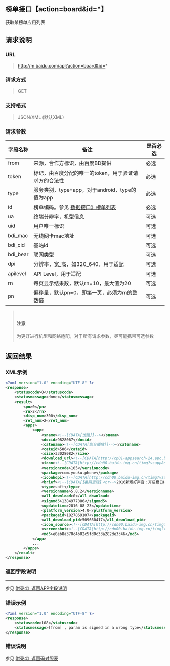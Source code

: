 ## 榜单接口【action=board&id=*】
获取某榜单应用列表

## 请求说明 ##
### URL ###
> http://m.baidu.com/api?action=board&id=*

### 请求方式 ###
> GET

### 支持格式 ###
> JSON/XML (默认XML)

### 请求参数 ###
|字段名称  | 备注 | 是否必选
| ------------ | ------------ | ------------
| from   | 来源，合作方标识，由百度BD提供 | <red>必选</red>
| token  | 标记，由百度分配的唯一的token，用于验证请求方的合法性 | <red>必选</red>
| type  |服务类别，type=app，对于android，type的值为app | <red>必选</red>
| id	|榜单编码。参见 [数据接口》榜单列表](/api?bdi_docs=1&action=intro&source=natintro_boardlist&cur=natintro "数据接口》榜单列表")|<red>必选</red>
| ua    |终端分辨率，机型信息|    可选
| uid   |用户唯一标识 |可选
|bdi_mac    |无线网卡mac地址| 可选
|bdi_cid    |基站id   |可选
|bdi_bear   |联网类型   |可选
|dpi    |分辨率，宽_高，如320_640，用于适配  |可选
|apilevel|  API Level，用于适配| 可选
|rn |每页显示结果数，默认rn=10，最大值为20 |可选
|pn |偏移量，默认pn=0，即第一页，必须为rn的整数倍  |可选

<blockquote class="bs-callout bs-callout-warning" style="padding:10px"><h4>注意</h4>为更好进行机型和网络适配，对于所有请求参数，尽可能携带可选参数</blockquote>

## 返回结果 ##
### XML示例 ###
```xml
<?xml version="1.0" encoding="UTF-8" ?>
<response>
    <statuscode>0</statuscode>
    <statusmessage>done</statusmessage>
    <result>
        <pn>0</pn>
        <rn>2</rn>
        <disp_num>300</disp_num>
        <ret_num>2</ret_num>
        <apps>
            <app>
    			<sname><!--[CDATA[优酷]]--></sname>
    			<docid>9828067</docid>
    			<catename><!--[CDATA[影音播放]]--></catename>
    			<cateid>506</cateid>
    			<size>33028082</size>
    			<download_url><!--[CDATA[http://cp01-appsearch-24.epc.baidu.com:8230/api?action=redirect&token=&from=1017206c&type=app&dltype=new&refid=1895639339&tj=soft_9828067_1827869107_%E4%BC%98%E9%85%B7&refp=action_batchapp&blink=c762687474703a2f2f612e67646f776e2e62616964752e636f6d2f646174612f7769736567616d652f306334623032633566643063333361322f796f756b755f3130352e61706b3f66726f6d3d6131313031ce57&crversion=1]]--></download_url>
    			<icon><!--[CDATA[http://cdn00.baidu-img.cn/timg?vsapp&size=b800_800&quality=100&imgtype=3&er&sec=0&di=9de6e80ad53e45aec5e89db13379bf5e&ref=http%3A%2F%2Fh.hiphotos.bdimg.com&src=http%3A%2F%2Fh.hiphotos.bdimg.com%2Fwisegame%2Fpic%2Fitem%2F354e9258d109b3de8b5cf4d0c4bf6c81810a4ca2.jpg]]--></icon>
    			<versioncode>105</versioncode>
    			<package>com.youku.phone</package>
    			<iconhdpi><!--[CDATA[http://cdn00.baidu-img.cn/timg?vsapp&size=b800_800&quality=100&imgtype=3&er&sec=0&di=d89d487982a99df117cb6016e60a0039&ref=http%3A%2F%2Fd.hiphotos.bdimg.com&src=http%3A%2F%2Fd.hiphotos.bdimg.com%2Fwisegame%2Fpic%2Fitem%2F5a12b31bb051f819fd2d10f2d2b44aed2e73e77a.jpg]]--></iconhdpi>
    			<brief><!--[CDATA[【暑期重磅】<br-->2016新版好声音：开启夏日HIGH唱模式，不仅有周杰伦“小公举”等四位导师，更有李咏担当主持PK好舌头<br>【16个老公等你撩一夏】<br>微微一笑很倾城：全网独播，看杨洋郑爽湿身咚，媲美双宋CP好肤质<br>任意依恋：年度超甜虐恋韩剧，金宇彬秀智边虐边爱，只在优酷热播<br>幻城：全网热播，十年一瞬，幻你回城<br>诛仙青云志：联合独播，十年诛仙，引爆今夏<br>十宗罪：全网独播，诡异离奇的悬疑实案，撩人心弦的惊天侦破<br>步步惊心:丽：同步韩国全网独播即将上线，IU迷之穿越虐恋李准基，鲜肉王子团驾到苏裂天际<br>【更多热播霸屏来袭】<br>综艺：极限挑战2、火星情报局、金星秀、花样姐姐2、RM、我们相爱吧2、欢乐喜剧人、花样男团、跨界歌王、咱们穿越吧<br>剧集：好先生、欢乐颂、小丈夫、山海经、因为爱情有幸福、好想好想爱上你、琅琊榜、仙剑云之凡、解密，鲜肉大剧尽在优酷<br>海外：夜班经理、奶酪陷阱、学校2015、Oh我的维纳斯，步步惊心:丽即将上线<br>电影：老炮儿、功夫熊猫3、荒野猎人、美人鱼、星球大战、神探夏洛克，小门神，院线最新大片扎堆热播。]]&gt;</brief>
    			<type>soft</type>
    			<versionname>5.8.2</versionname>
    			<all_download>0</all_download>
    			<signmd5>1384977886</signmd5>
    			<updatetime>2016-08-23</updatetime>
    			<platform_version>4.0</platform_version>
    			<packageid>1827869107</packageid>
    			<all_download_pid>509660417</all_download_pid>
    			<icon_source><!--[CDATA[http://cdn00.baidu-img.cn/timg?vsapp&size=b800_800&quality=100&imgtype=3&er&sec=0&di=2988c90cff5bfc364c7411d1db02d1e2&ref=http%3A%2F%2Fb.hiphotos.bdimg.com&src=http%3A%2F%2Fb.hiphotos.bdimg.com%2Fwisegame%2Fpic%2Fitem%2Fd78f8c5494eef01fc33f1f7de8fe9925bc317d5b.jpg]]--></icon_source>
    			<screenshot><!--[CDATA[http://cdn00.baidu-img.cn/timg?vsapp&size=b800_800&quality=100&imgtype=3&er&sec=0&di=7df1d00c32ece507dcf91866d13758cd&ref=http%3A%2F%2Fe.hiphotos.bdimg.com&src=http%3A%2F%2Fe.hiphotos.bdimg.com%2Fwisegame%2Fpic%2Fitem%2Fe8d4b31c8701a18b03e301f7962f07082838fe7a.jpg;http://cdn00.baidu-img.cn/timg?vsapp&size=b800_800&quality=100&imgtype=3&er&sec=0&di=702a4dfe5f5f6d7f4e6efbf3d87a4ab5&ref=http%3A%2F%2Fh.hiphotos.bdimg.com&src=http%3A%2F%2Fh.hiphotos.bdimg.com%2Fwisegame%2Fpic%2Fitem%2F9e1f4134970a304e02c1b042d9c8a786c8175ca2.jpg;http://cdn00.baidu-img.cn/timg?vsapp&size=b800_800&quality=100&imgtype=3&er&sec=0&di=66165e1d2183e60871bcd5d73f1437a0&ref=http%3A%2F%2Fe.hiphotos.bdimg.com&src=http%3A%2F%2Fe.hiphotos.bdimg.com%2Fwisegame%2Fpic%2Fitem%2Ff6cad1c8a786c91753e04281c13d70cf3ac757a2.jpg;http://cdn00.baidu-img.cn/timg?vsapp&size=b800_800&quality=100&imgtype=3&er&sec=0&di=e55855fbce9d7c7638c859bc63605f2c&ref=http%3A%2F%2Ff.hiphotos.bdimg.com&src=http%3A%2F%2Ff.hiphotos.bdimg.com%2Fwisegame%2Fpic%2Fitem%2F0f81800a19d8bc3eac6215728a8ba61ea8d3451b.jpg;http://cdn00.baidu-img.cn/timg?vsapp&size=b800_800&quality=100&imgtype=3&er&sec=0&di=b3a2001a44d8ef46dd3213925b0a6cc9&ref=http%3A%2F%2Fb.hiphotos.bdimg.com&src=http%3A%2F%2Fb.hiphotos.bdimg.com%2Fwisegame%2Fpic%2Fitem%2Fb209b3de9c82d158d5494909880a19d8bd3e42ba.jpg]]--></screenshot>
    			<md5>e0eb8a370c4b02c5fd0c33a282de3c46</md5>
    		</app>
            ...
        </apps>
    </result>
</response>
```

### 返回字段说明 ###
----------
参见 [附录4》返回APP字段说明](/api?bdi_docs=1&action=intro&source=intro_extrainfo4&cur=natintro "附录4》返回APP字段说明")

### 错误示例 ###
```xml
<?xml version="1.0" encoding="UTF-8" ?>
<response>
    <statuscode>108</statuscode>
    <statusmessage>[from] , param is signed in a wrong type</statusmessage>
</response>
```
### 错误说明 ###
参见 [附录4》返回码对照表](/api?bdi_docs=1&action=intro&source=intro_extrainfo4&cur=natintro "附录4》返回码对照表")
